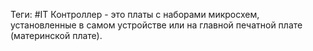 
Теги: #IT
Контроллер - это платы с наборами микросхем, установленные в самом устройстве или на главной печатной плате (материнской плате).